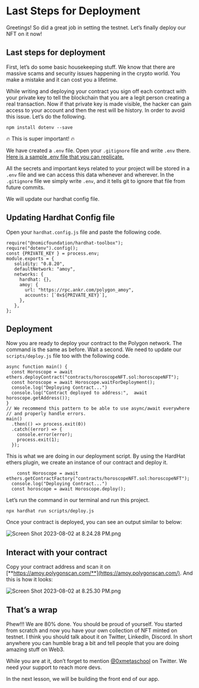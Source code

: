 # Last Steps for Deployment

Greetings! So did a great job in setting the testnet. Let’s finally deploy our NFT on it now!

## Last steps for deployment

First, let’s do some basic housekeeping stuff. We know that there are massive scams and security issues happening in the crypto world. You make a mistake and it can cost you a lifetime.

While writing and deploying your contract you sign off each contract with your private key to tell the blockchain that you are a legit person creating a real transaction. Now if that private key is made visible, the hacker can gain access to your account and then the rest will be history. In order to avoid this issue. Let’s do the following.

```
npm install dotenv --save
```

🔥 This is super important! 🔥

We have created a `.env` file. Open your `.gitignore` file and write `.env` there.  [Here is a sample .env file that you can replicate.](https://github.com/Metaschoolso/Learning-Projects/blob/main/.env-sample) 

All the secrets and important keys related to your project will be stored in a `.env` file and we can access this data whenever and wherever. In the `.gitignore` file we simply write `.env`, and it tells git to ignore that file from future commits.

We will update our hardhat config file.

## Updating Hardhat Config file

Open your `hardhat.config.js` file and paste the following code.

```
require("@nomicfoundation/hardhat-toolbox");
require("dotenv").config();
const {PRIVATE_KEY } = process.env;
module.exports = {
   solidity: "0.8.20",
   defaultNetwork: "amoy",
   networks: {
     hardhat: {},
     amoy: {
       url: "https://rpc.ankr.com/polygon_amoy",
       accounts: [`0x${PRIVATE_KEY}`],
     },
   },
};
```

## Deployment

Now you are ready to deploy your contract to the Polygon network. The command is the same as before. Wait a second. We need to update our `scripts/deploy.js` file too with the following code.

```
async function main() {
  const Horoscope = await ethers.deployContract("contracts/horoscopeNFT.sol:horoscopeNFT");
  const horoscope = await Horoscope.waitForDeployment();
  console.log("Deploying Contract...")
  console.log("Contract deployed to address:",  await horoscope.getAddress());
}
// We recommend this pattern to be able to use async/await everywhere
// and properly handle errors.
main()
  .then(() => process.exit(0))
  .catch((error) => {
    console.error(error);
    process.exit(1);
  });
```

This is what we are doing in our deployment script. By using the HardHat ethers plugin, we create an instance of our contract and deploy it.

```
	const Horoscope = await ethers.getContractFactory("contracts/horoscopeNFT.sol:horoscopeNFT");
  console.log("Deploying Contract...")
  const horoscope = await Horoscope.deploy();
```

Let’s run the command in our terminal and run this project.

```
npx hardhat run scripts/deploy.js
```

Once your contract is deployed, you can see an output similar to below:

![Screen Shot 2023-08-02 at 8.24.28 PM.png](https://github.com/0xmetaschool/Learning-Projects/blob/main/assests_for_all/assests_for_horoscope/2.%20Writing%20and%20Deploying%20Basic%20Contract/4.%20Last%20Steps%20for%20Deployment/Screen_Shot_2023-08-02_at_8.24.28_PM.png?raw=true)

## Interact with your contract

Copy your contract address and scan it on [**https://amoy.polygonscan.com/**](https://amoy.polygonscan.com/). And this is how it looks:

![Screen Shot 2023-08-02 at 8.25.30 PM.png](https://github.com/0xmetaschool/Learning-Projects/blob/main/assests_for_all/assests_for_horoscope/2.%20Writing%20and%20Deploying%20Basic%20Contract/4.%20Last%20Steps%20for%20Deployment/Screen_Shot_2023-08-02_at_8.25.30_PM.png?raw=true)

## That’s a wrap

Phew!!! We are 80% done. You should be proud of yourself. You started from scratch and now you have your own collection of NFT minted on testnet. I think you should talk about it on Twitter, LinkedIn, Discord. In short anywhere you can humble brag a bit and tell people that you are doing amazing stuff on Web3.

While you are at it, don’t forget to mention  [@0xmetaschool](https://twitter.com/0xmetaschool)  on Twitter. We need your support to reach more devs.

In the next lesson, we will be building the front end of our app.
